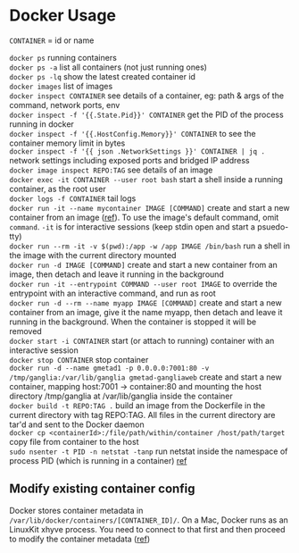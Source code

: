 # Docker Usage

`CONTAINER` = id or name

`docker ps` running containers  
`docker ps -a` list all containers (not just running ones)  
`docker ps -lq` show the latest created container id  
`docker images` list of images  
`docker inspect CONTAINER` see details of a container, eg: path & args of the command, network ports, env  
`docker inspect -f '{{.State.Pid}}' CONTAINER` get the PID of the process running in docker  
`docker inspect -f '{{.HostConfig.Memory}}' CONTAINER` to see the container memory limit in bytes   
`docker inspect -f '{{ json .NetworkSettings }}' CONTAINER | jq .` network settings including exposed ports and bridged IP address  
`docker image inspect REPO:TAG` see details of an image  
`docker exec -it CONTAINER --user root bash` start a shell inside a running container, as the root user  
`docker logs -f CONTAINER` tail logs  
`docker run -it --name mycontainer IMAGE [COMMAND]` create and start a new container from an image ([ref](https://docs.docker.com/engine/reference/run/)). To use the image's default command, omit `command`. `-it` is for interactive sessions (keep stdin open and start a psuedo-tty)  
`docker run --rm -it -v $(pwd):/app -w /app IMAGE /bin/bash` run a shell in the image with the current directory mounted  
`docker run -d IMAGE [COMMAND]` create and start a new container from an image, then detach and leave it running in the background  
`docker run -it --entrypoint COMMAND --user root IMAGE` to override the entrypoint with an interactive command, and run as root  
`docker run -d --rm --name myapp IMAGE [COMMAND]` create and start a new container from an image, give it the name myapp, then detach and leave it running in the background. When the container is stopped it will be removed  
`docker start -i CONTAINER` start (or attach to running) container with an interactive session  
`docker stop CONTAINER` stop container  
`docker run -d --name gmetad1 -p 0.0.0.0:7001:80 -v /tmp/ganglia:/var/lib/ganglia gmetad-gangliaweb` create and start a new container, mapping host:7001 -> container:80 and mounting the host directory /tmp/ganglia at /var/lib/ganglia inside the container  
`docker build -t REPO:TAG .` build an image from the Dockerfile in the current directory with tag REPO:TAG. All files in the current directory are tar'd and sent to the Docker daemon  
`docker cp <containerId>:/file/path/within/container /host/path/target` copy file from container to the host  
`sudo nsenter -t PID -n netstat -tanp` run netstat inside the namespace of process PID (which is running in a container) [ref](https://stackoverflow.com/a/40352004/149412)

## Modify existing container config

Docker stores container metadata in `/var/lib/docker/containers/[CONTAINER_ID]/`. On a Mac, Docker runs as an LinuxKit xhyve process. You need to connect to that first and then proceed to modify the container metadata ([ref](https://www.softwareab.net/wordpress/docker-macosx-modify-hostconfig-existing-container/))
